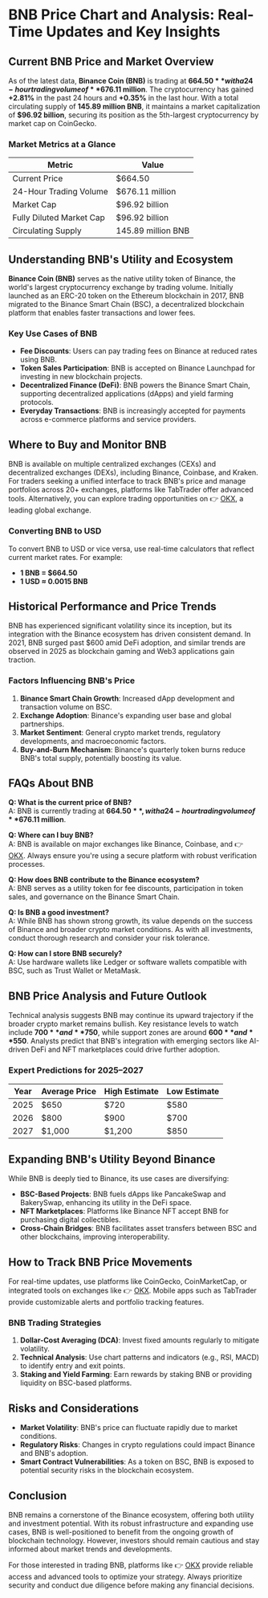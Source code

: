 # BNB Price Chart and Analysis: Real-Time Updates and Key Insights

## Current BNB Price and Market Overview

As of the latest data, **Binance Coin (BNB)** is trading at **$664.50** with a 24-hour trading volume of **$676.11 million**. The cryptocurrency has gained **+2.81%** in the past 24 hours and **+0.35%** in the last hour. With a total circulating supply of **145.89 million BNB**, it maintains a market capitalization of **$96.92 billion**, securing its position as the 5th-largest cryptocurrency by market cap on CoinGecko.

### Market Metrics at a Glance

| Metric                      | Value                |
|----------------------------|----------------------|
| Current Price              | $664.50              |
| 24-Hour Trading Volume     | $676.11 million      |
| Market Cap                 | $96.92 billion       |
| Fully Diluted Market Cap   | $96.92 billion       |
| Circulating Supply         | 145.89 million BNB   |

## Understanding BNB's Utility and Ecosystem

**Binance Coin (BNB)** serves as the native utility token of Binance, the world's largest cryptocurrency exchange by trading volume. Initially launched as an ERC-20 token on the Ethereum blockchain in 2017, BNB migrated to the Binance Smart Chain (BSC), a decentralized blockchain platform that enables faster transactions and lower fees.

### Key Use Cases of BNB

- **Fee Discounts**: Users can pay trading fees on Binance at reduced rates using BNB.
- **Token Sales Participation**: BNB is accepted on Binance Launchpad for investing in new blockchain projects.
- **Decentralized Finance (DeFi)**: BNB powers the Binance Smart Chain, supporting decentralized applications (dApps) and yield farming protocols.
- **Everyday Transactions**: BNB is increasingly accepted for payments across e-commerce platforms and service providers.

## Where to Buy and Monitor BNB

BNB is available on multiple centralized exchanges (CEXs) and decentralized exchanges (DEXs), including Binance, Coinbase, and Kraken. For traders seeking a unified interface to track BNB's price and manage portfolios across 20+ exchanges, platforms like TabTrader offer advanced tools. Alternatively, you can explore trading opportunities on 👉 [OKX](https://bit.ly/okx-bonus), a leading global exchange.

### Converting BNB to USD

To convert BNB to USD or vice versa, use real-time calculators that reflect current market rates. For example:
- **1 BNB = $664.50**
- **1 USD ≈ 0.0015 BNB**

## Historical Performance and Price Trends

BNB has experienced significant volatility since its inception, but its integration with the Binance ecosystem has driven consistent demand. In 2021, BNB surged past $600 amid DeFi adoption, and similar trends are observed in 2025 as blockchain gaming and Web3 applications gain traction.

### Factors Influencing BNB's Price

1. **Binance Smart Chain Growth**: Increased dApp development and transaction volume on BSC.
2. **Exchange Adoption**: Binance's expanding user base and global partnerships.
3. **Market Sentiment**: General crypto market trends, regulatory developments, and macroeconomic factors.
4. **Buy-and-Burn Mechanism**: Binance's quarterly token burns reduce BNB's total supply, potentially boosting its value.

## FAQs About BNB

**Q: What is the current price of BNB?**  
A: BNB is currently trading at **$664.50**, with a 24-hour trading volume of **$676.11 million**.

**Q: Where can I buy BNB?**  
A: BNB is available on major exchanges like Binance, Coinbase, and 👉 [OKX](https://bit.ly/okx-bonus). Always ensure you're using a secure platform with robust verification processes.

**Q: How does BNB contribute to the Binance ecosystem?**  
A: BNB serves as a utility token for fee discounts, participation in token sales, and governance on the Binance Smart Chain.

**Q: Is BNB a good investment?**  
A: While BNB has shown strong growth, its value depends on the success of Binance and broader crypto market conditions. As with all investments, conduct thorough research and consider your risk tolerance.

**Q: How can I store BNB securely?**  
A: Use hardware wallets like Ledger or software wallets compatible with BSC, such as Trust Wallet or MetaMask.

## BNB Price Analysis and Future Outlook

Technical analysis suggests BNB may continue its upward trajectory if the broader crypto market remains bullish. Key resistance levels to watch include **$700** and **$750**, while support zones are around **$600** and **$550**. Analysts predict that BNB's integration with emerging sectors like AI-driven DeFi and NFT marketplaces could drive further adoption.

### Expert Predictions for 2025–2027

| Year  | Average Price | High Estimate | Low Estimate |
|-------|---------------|---------------|--------------|
| 2025  | $650          | $720          | $580         |
| 2026  | $800          | $900          | $700         |
| 2027  | $1,000        | $1,200        | $850         |

## Expanding BNB's Utility Beyond Binance

While BNB is deeply tied to Binance, its use cases are diversifying:
- **BSC-Based Projects**: BNB fuels dApps like PancakeSwap and BakerySwap, enhancing its utility in the DeFi space.
- **NFT Marketplaces**: Platforms like Binance NFT accept BNB for purchasing digital collectibles.
- **Cross-Chain Bridges**: BNB facilitates asset transfers between BSC and other blockchains, improving interoperability.

## How to Track BNB Price Movements

For real-time updates, use platforms like CoinGecko, CoinMarketCap, or integrated tools on exchanges like 👉 [OKX](https://bit.ly/okx-bonus). Mobile apps such as TabTrader provide customizable alerts and portfolio tracking features.

### BNB Trading Strategies

1. **Dollar-Cost Averaging (DCA)**: Invest fixed amounts regularly to mitigate volatility.
2. **Technical Analysis**: Use chart patterns and indicators (e.g., RSI, MACD) to identify entry and exit points.
3. **Staking and Yield Farming**: Earn rewards by staking BNB or providing liquidity on BSC-based platforms.

## Risks and Considerations

- **Market Volatility**: BNB's price can fluctuate rapidly due to market conditions.
- **Regulatory Risks**: Changes in crypto regulations could impact Binance and BNB's adoption.
- **Smart Contract Vulnerabilities**: As a token on BSC, BNB is exposed to potential security risks in the blockchain ecosystem.

## Conclusion

BNB remains a cornerstone of the Binance ecosystem, offering both utility and investment potential. With its robust infrastructure and expanding use cases, BNB is well-positioned to benefit from the ongoing growth of blockchain technology. However, investors should remain cautious and stay informed about market trends and developments.

For those interested in trading BNB, platforms like 👉 [OKX](https://bit.ly/okx-bonus) provide reliable access and advanced tools to optimize your strategy. Always prioritize security and conduct due diligence before making any financial decisions.